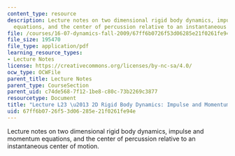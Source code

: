 ```yaml
---
content_type: resource
description: Lecture notes on two dimensional rigid body dynamics, impulse and momentum
  equations, and the center of percussion relative to an instantaneous center of motion.
file: /courses/16-07-dynamics-fall-2009/67ff6b0726f53d06285e21f0261fe94e_MIT16_07F09_Lec23.pdf
file_size: 195470
file_type: application/pdf
learning_resource_types:
- Lecture Notes
license: https://creativecommons.org/licenses/by-nc-sa/4.0/
ocw_type: OCWFile
parent_title: Lecture Notes
parent_type: CourseSection
parent_uid: c74de568-7f12-1be8-c80c-73b2269c3877
resourcetype: Document
title: "Lecture L23 \u2013 2D Rigid Body Dynamics: Impulse and Momentum"
uid: 67ff6b07-26f5-3d06-285e-21f0261fe94e
---
```

Lecture notes on two dimensional rigid body dynamics, impulse and momentum equations, and the center of percussion relative to an instantaneous center of motion.